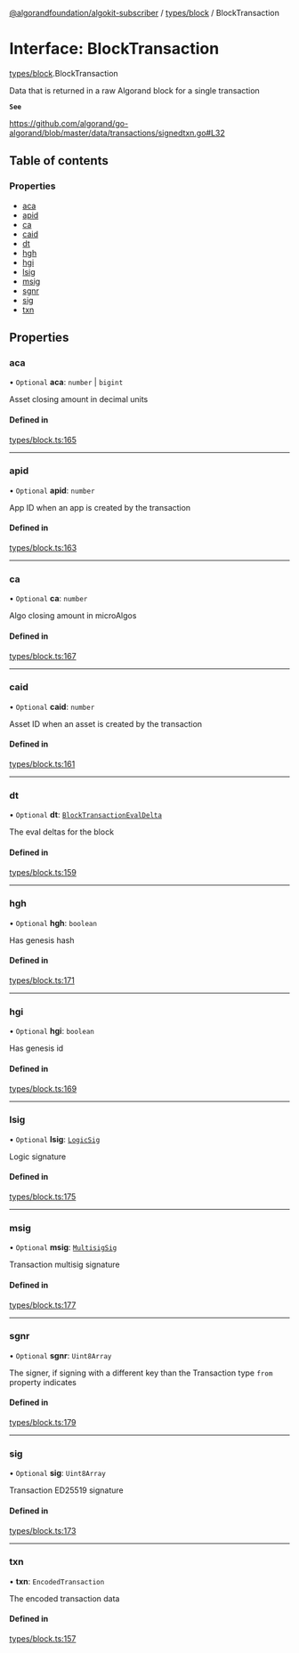 [@algorandfoundation/algokit-subscriber](../README.md) / [types/block](../modules/types_block.md) / BlockTransaction

# Interface: BlockTransaction

[types/block](../modules/types_block.md).BlockTransaction

Data that is returned in a raw Algorand block for a single transaction

**`See`**

https://github.com/algorand/go-algorand/blob/master/data/transactions/signedtxn.go#L32

## Table of contents

### Properties

- [aca](types_block.BlockTransaction.md#aca)
- [apid](types_block.BlockTransaction.md#apid)
- [ca](types_block.BlockTransaction.md#ca)
- [caid](types_block.BlockTransaction.md#caid)
- [dt](types_block.BlockTransaction.md#dt)
- [hgh](types_block.BlockTransaction.md#hgh)
- [hgi](types_block.BlockTransaction.md#hgi)
- [lsig](types_block.BlockTransaction.md#lsig)
- [msig](types_block.BlockTransaction.md#msig)
- [sgnr](types_block.BlockTransaction.md#sgnr)
- [sig](types_block.BlockTransaction.md#sig)
- [txn](types_block.BlockTransaction.md#txn)

## Properties

### aca

• `Optional` **aca**: `number` \| `bigint`

Asset closing amount in decimal units

#### Defined in

[types/block.ts:165](https://github.com/algorandfoundation/algokit-subscriber-ts/blob/main/src/types/block.ts#L165)

___

### apid

• `Optional` **apid**: `number`

App ID when an app is created by the transaction

#### Defined in

[types/block.ts:163](https://github.com/algorandfoundation/algokit-subscriber-ts/blob/main/src/types/block.ts#L163)

___

### ca

• `Optional` **ca**: `number`

Algo closing amount in microAlgos

#### Defined in

[types/block.ts:167](https://github.com/algorandfoundation/algokit-subscriber-ts/blob/main/src/types/block.ts#L167)

___

### caid

• `Optional` **caid**: `number`

Asset ID when an asset is created by the transaction

#### Defined in

[types/block.ts:161](https://github.com/algorandfoundation/algokit-subscriber-ts/blob/main/src/types/block.ts#L161)

___

### dt

• `Optional` **dt**: [`BlockTransactionEvalDelta`](types_block.BlockTransactionEvalDelta.md)

The eval deltas for the block

#### Defined in

[types/block.ts:159](https://github.com/algorandfoundation/algokit-subscriber-ts/blob/main/src/types/block.ts#L159)

___

### hgh

• `Optional` **hgh**: `boolean`

Has genesis hash

#### Defined in

[types/block.ts:171](https://github.com/algorandfoundation/algokit-subscriber-ts/blob/main/src/types/block.ts#L171)

___

### hgi

• `Optional` **hgi**: `boolean`

Has genesis id

#### Defined in

[types/block.ts:169](https://github.com/algorandfoundation/algokit-subscriber-ts/blob/main/src/types/block.ts#L169)

___

### lsig

• `Optional` **lsig**: [`LogicSig`](types_block.LogicSig.md)

Logic signature

#### Defined in

[types/block.ts:175](https://github.com/algorandfoundation/algokit-subscriber-ts/blob/main/src/types/block.ts#L175)

___

### msig

• `Optional` **msig**: [`MultisigSig`](types_block.MultisigSig.md)

Transaction multisig signature

#### Defined in

[types/block.ts:177](https://github.com/algorandfoundation/algokit-subscriber-ts/blob/main/src/types/block.ts#L177)

___

### sgnr

• `Optional` **sgnr**: `Uint8Array`

The signer, if signing with a different key than the Transaction type `from` property indicates

#### Defined in

[types/block.ts:179](https://github.com/algorandfoundation/algokit-subscriber-ts/blob/main/src/types/block.ts#L179)

___

### sig

• `Optional` **sig**: `Uint8Array`

Transaction ED25519 signature

#### Defined in

[types/block.ts:173](https://github.com/algorandfoundation/algokit-subscriber-ts/blob/main/src/types/block.ts#L173)

___

### txn

• **txn**: `EncodedTransaction`

The encoded transaction data

#### Defined in

[types/block.ts:157](https://github.com/algorandfoundation/algokit-subscriber-ts/blob/main/src/types/block.ts#L157)
